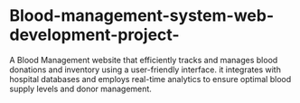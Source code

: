 # Blood-management-system-web-development-project-
A Blood Management website that efficiently tracks and manages blood donations and inventory using a user-friendly interface. it integrates with hospital databases and employs real-time analytics to ensure optimal blood supply levels and donor management. 
